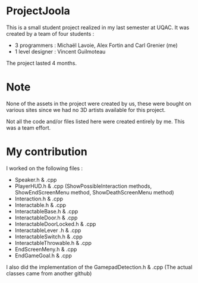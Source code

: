 # ProjectJoola
This is a small student project realized in my last semester at UQAC.
It was created by a team of four students :
- 3 programmers : Michaël Lavoie, Alex Fortin and Carl Grenier (me)
- 1 level designer : Vincent Guilmoteau

The project lasted 4 months.

# Note
None of the assets in the project were created by us, these were bought on various sites since we had no 3D artists available for this project.

Not all the code and/or files listed here were created entirely by me. This was a team effort.

# My contribution
I worked on the following files :
- Speaker.h & .cpp
- PlayerHUD.h & .cpp (ShowPossibleInteraction methods, ShowEndScreenMenu method, ShowDeathScreenMenu method)
- Interaction.h & .cpp
- Interactable.h & .cpp
- InteractableBase.h & .cpp
- InteractableDoor.h & .cpp
- InteractableDoorLocked.h & .cpp
- InteractableLever .h & .cpp
- InteractableSwitch.h & .cpp
- InteractableThrowable.h & .cpp
- EndScreenMeny.h & .cpp
- EndGameGoal.h & .cpp

I also did the implementation of the GamepadDetection.h & .cpp (The actual classes came from another github)
